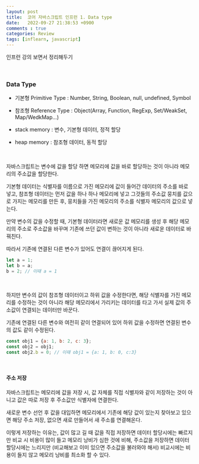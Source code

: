 ```yaml
---
layout: post
title:  코어 자바스크립트 인프런 1. Data type
date:   2022-09-27 21:38:53 +0900
comments : true
categories: Review
tags: [inflearn, javascript]
---
```



인프런 강의 보면서 정리해두기

<br>

### Data Type

- 기본형 Primitive Type : Number, String, Boolean, null, undefined, Symbol

- 참조형 Reference Type : Object(Array, Function, RegExp, Set/WeakSet, Map/WedkMap...)

- stack memory : 변수, 기본형 데이터, 정적 할당

- heap memory : 참조형 데이터, 동적 할당

<br>

자바스크립트는 변수에 값을 할당 하면 메모리에 값을 바로 할당하는 것이 아니라 메모리의 주소값을 할당한다.

기본형 데이터는 식별자를 이름으로 가진 메모리에 값이 들어간 데이터의 주소를 바로 넣고, 참조형 데이터는 먼저 값을 하나 하나 메모리에 넣고 그것들의 주소값 뭉치를 값으로 가지는 메모리를 만든 후, 뭉치들을 가진 메모리의 주소를 식별자 메모리의 값으로 넣는다.

만약 변수의 값을 수정할 때, 기본형 데이터라면 새로운 값 메모리를 생성 후 해당 메모리의 주소로 주소값을 바꾸며 기존에 쓰던 값이 변하는 것이 아니라 새로운 데이터로 바꿔친다.

따라서 기존에 연결된 다른 변수가 있어도 연결이 끊어지게 된다. 

```javascript
let a = 1;
let b = a;
b = 2; // 이때 a = 1
```

<br>

하지만 변수의 값이 참조형 데이터이고 하위 값을 수정한다면, 해당 식별자를 가진 메모리를 수정하는 것이 아니라 해당 메모리에서 가리키는 데이터를 타고 가서 실제 값의 주소값이 연결되는 데이터만 바꾼다.

기존에 연결된 다른 변수와 여전히 같이 연결되어 있어 하위 값을 수정하면 연결된 변수의 값도 같이 수정된다.

```javascript
const obj1 = {a: 1, b: 2, c: 3};
const obj2 = obj1;
const obj2.b = 0; // 이때 obj1 = {a: 1, b: 0, c:3}
```

<br>

#### 주소 저장

자바스크립트는 메모리에 값을 저장 시, 값 자체를 직접 식별자와 같이 저장하는 것이 아니고 값은 따로 저장 후 주소값만 식별자에 연결한다.

새로운 변수 선언 후 값을 대입하면 메모리에서 기존에 해당 값이 있는지 찾아보고 있으면 해당 주소 저장, 없으면 새로 만들어서 새 주소를 연결해온다.

이렇게 저장하는 이유는, 값이 많고 길 때 값을 직접 저장하면 데이터 할당시에는 빠르지만 비교 시 비용이 많이 들고 메모리 낭비가 심한 것에 비해, 주소값을 저장하면 데이터 할당시에는 느리지만 (비교해보고 이미 있으면 주소값을 불러와야 해서) 비교시에는 비용이 들지 않고 메모리 낭비를 최소화 할 수 있다.

<br>

